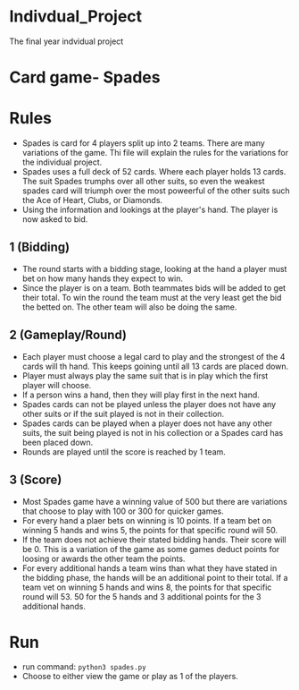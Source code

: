 # Indivdual_Project
 The final year indvidual project

# Card game- Spades
# Rules 
- Spades is card for 4 players split up into 2 teams. There are many variations of the game. Thi file will explain the rules for the variations for the individual project.
- Spades uses a full deck of 52 cards. Where each player holds 13 cards. The suit Spades trumphs over all other suits, so even the weakest spades card will triumph over the most poweerful of the other suits such the Ace of Heart, Clubs, or Diamonds.  
- Using the information and lookings at the player's hand. The player is now asked to bid.

## 1 (Bidding)
- The round starts with a bidding stage, looking at the hand a player must bet on how many hands they expect to win. 
- Since the player is on a team. Both teammates bids will be added to get their total. To win the round the team must at the very least get the bid the betted on. The other team will also be doing the same.

## 2 (Gameplay/Round)
- Each player must choose a legal card to play and the strongest of the 4 cards will th hand. This keeps goining until all 13 cards are placed down. 
- Player must always play the same suit that is in play which the first player will choose. 
- If a person wins a hand, then they will play first in the next hand. 
- Spades cards can not be played unless the player does not have any other suits or if the suit played is not in their collection.
- Spades cards can be played when a player does not have any other suits, the suit being played is not in his collection or a Spades card has been placed down. 
- Rounds are played until the score is reached by 1 team. 

## 3 (Score)
- Most Spades game have a winning value of 500 but there are variations that choose to play with 100 or 300 for quicker games. 
- For every hand a plaer bets on winning is 10 points. If a team bet on winning 5 hands and wins 5, the points for that specific round will 50.
- If the team does not achieve their stated bidding hands. Their score will be 0. This is a variation of the game as some games deduct points for loosing or awards the other team the points. 
- For every additional hands a team wins than what they have stated in the bidding phase, the hands will be an additional point to their total. If a team vet on winning 5 hands and wins 8, the points for that specific round will 53. 50 for the 5 hands and 3 additional points for the 3 additional hands.


# Run
- run command: `python3 spades.py`
- Choose to either view the game or play as 1 of the players.


